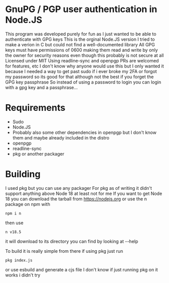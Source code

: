 # GnuPG / PGP user authentication in Node.JS
This program was developed purely for fun as I just wanted to be able to authenticate with GPG keys
This is the orginal Node.JS version I tried to make a verion in C but could not find a well-documented library
All GPG keys must have permissions of 0600 making them read and write by only the owner for security reasons even though this probably is not secure at all
Licensed under MIT
Using readline-sync and openpgp
PRs are welcomed for features, etc
I don't know why anyone would use this but I only wanted it because I needed a way to get past sudo if i ever broke my 2FA or forgot my password so its good for that although not the best if you forget the GPG key passphrase
So instead of using a password to login you can login with a gpg key and a passphrase...

# Requirements
- Sudo
- Node.JS
- Probably also some other dependencies in openpgp but I don't know them and maybe already included in the distro
- openpgp
- readline-sync
- pkg or another packager

# Building
I used pkg but you can use any packager
For pkg as of writing it didn't support anything above Node 18 at least not for me
If you want to get Node 18 you can download the tarball from https://nodejs.org or use the n package on npm with
```
npm i n
```
then use
```
n v18.5
```
it will download to its directory you can find by looking at --help

To build it is really simple from there if using pkg just run
```
pkg index.js
```
or use esbuild and generate a cjs file I don't know if just running pkg on it works i didn't try
